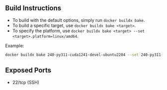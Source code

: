 ## Build Instructions

- To build with the default options, simply run `docker buildx bake`.
- To build a specific target, use `docker buildx bake <target>`.
- To specify the platform, use `docker buildx bake <target> --set <target>.platform=linux/amd64`.

Example:

```bash
docker buildx bake 240-py311-cuda1241-devel-ubuntu2204 --set 240-py311-cuda1241-devel-ubuntu2204.platform=linux/amd64
```

## Exposed Ports

- 22/tcp (SSH)